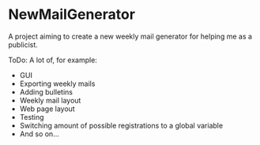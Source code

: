 # NewMailGenerator
A project aiming to create a new weekly mail generator for helping me as a publicist.

ToDo: A lot of, for example:
- GUI
- Exporting weekly mails
- Adding bulletins
- Weekly mail layout
- Web page layout
- Testing
- Switching amount of possible registrations to a global variable
- And so on...